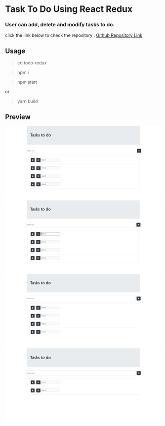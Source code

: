 # Task To Do Using React Redux

### User can add, delete and modify tasks to do.

click the link below to check the repository : [Github Repository Link](https://github.com/kirti18patel/todoredux)

## Usage

  > cd todo-redux

  > npm i
  
  > npm start

  or
  
  > yarn build

## Preview
![alt screenshot](./todo-redux/src/images/img1.png)
![alt screenshot](./todo-redux/src/images/img2.png)
![alt screenshot](./todo-redux/src/images/img3.png)
![alt screenshot](./todo-redux/src/images/img4.png)